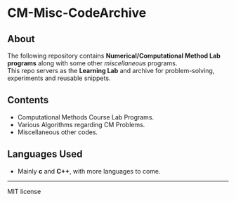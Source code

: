 # CM-Misc-CodeArchive
## About
The following repository contains **Numerical/Computational Method Lab programs** along with some other *miscellaneous* programs.
<br>This repo servers as the **Learning Lab** and archive for problem-solving, experiments and reusable snippets.
## Contents
- Computational Methods Course Lab Programs.
- Various Algorithms regarding CM Problems.
- Miscellaneous other codes.
## Languages Used
- Mainly **c** and **C++**, with more languages to come.
---
MIT license
